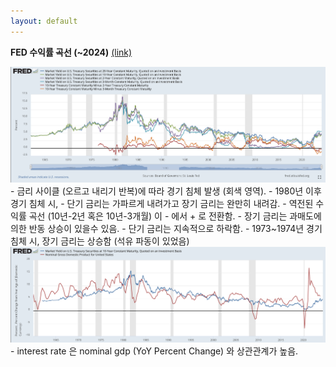 ```yaml
---
layout: default
---
```


**FED 수익률 곡선 (~2024)** [(link)](https://fred.stlouisfed.org/series/DGS20#0)

<img src="./data/us_treasury_yield/curves.png" width="800" />
- 금리 사이클 (오르고 내리기 반복)에 따라 경기 침체 발생 (회색 영역).
- 1980년 이후 경기 침체 시, 
  - 단기 금리는 가파르게 내려가고 장기 금리는 완만히 내려감.
  - 역전된 수익률 곡선 (10년-2년 혹은 10년-3개월) 이 - 에서 + 로 전환함.
  - 장기 금리는 과매도에 의한 반동 상승이 있을수 있음.
  - 단기 금리는 지속적으로 하락함.
- 1973~1974년 경기 침체 시, 장기 금리는 상승함 (석유 파동이 있었음)

<img src="./data/us_treasury_yield/nominal-gdp-interest-rate.png" width="800" />
- interest rate 은 nominal gdp (YoY Percent Change) 와 상관관계가 높음.